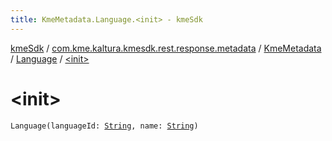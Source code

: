 ```yaml
---
title: KmeMetadata.Language.<init> - kmeSdk
---
```


[kmeSdk](../../../index.html) / [com.kme.kaltura.kmesdk.rest.response.metadata](../../index.html) / [KmeMetadata](../index.html) / [Language](index.html) / [&lt;init&gt;](./-init-.html)

# &lt;init&gt;

`Language(languageId: `[`String`](https://kotlinlang.org/api/latest/jvm/stdlib/kotlin/-string/index.html)`, name: `[`String`](https://kotlinlang.org/api/latest/jvm/stdlib/kotlin/-string/index.html)`)`